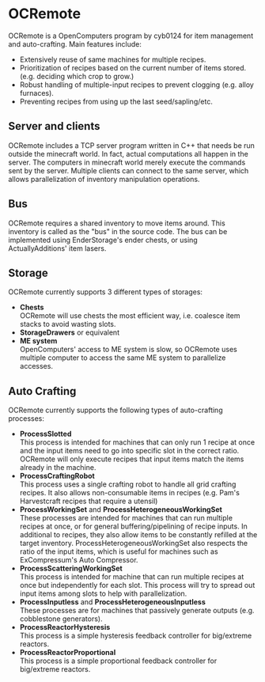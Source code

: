 # OCRemote
OCRemote is a OpenComputers program by cyb0124 for item management and auto-crafting. Main features include:
  - Extensively reuse of same machines for multiple recipes.
  - Prioritization of recipes based on the current number of items stored. (e.g. deciding which crop to grow.)
  - Robust handling of multiple-input recipes to prevent clogging (e.g. alloy furnaces).
  - Preventing recipes from using up the last seed/sapling/etc.

## Server and clients
OCRemote includes a TCP server program written in C++ that needs be run outside the minecraft world. In fact, actual computations all happen in the server. The computers in minecraft world merely execute the commands sent by the server. Multiple clients can connect to the same server, which allows parallelization of inventory manipulation operations.

## Bus
OCRemote requires a shared inventory to move items around. This inventory is called as the "bus" in the source code. The bus can be implemented using EnderStorage's ender chests, or using ActuallyAdditions' item lasers.

## Storage
OCRemote currently supports 3 different types of storages:
  - **Chests**\
    OCRemote will use chests the most efficient way, i.e. coalesce item stacks to avoid wasting slots.
  - **StorageDrawers** or equivalent
  - **ME system**\
    OpenComputers' access to ME system is slow, so OCRemote uses multiple computer to access the same ME system to parallelize accesses.

## Auto Crafting
OCRemote currently supports the following types of auto-crafting processes:
  - **ProcessSlotted**\
    This process is intended for machines that can only run 1 recipe at once and the input items need to go into specific slot in the correct ratio. OCRemote will only execute recipes that input items match the items already in the machine. 
  - **ProcessCraftingRobot**\
    This process uses a single crafting robot to handle all grid crafting recipes. It also allows non-consumable items in recipes (e.g. Pam's Harvestcraft recipes that require a utensil)
  - **ProcessWorkingSet** and **ProcessHeterogeneousWorkingSet**\
    These processes are intended for machines that can run multiple recipes at once, or for general buffering/pipelining of recipe inputs. In additional to recipes, they also allow items to be constantly refilled at the target inventory. ProcessHeterogeneousWorkingSet also respects the ratio of the input items, which is useful for machines such as ExCompressum's Auto Compressor.
  - **ProcessScatteringWorkingSet**\
    This process is intended for machine that can run multiple recipes at once but independently for each slot. This process will try to spread out input items among slots to help with parallelization.
  - **ProcessInputless** and **ProcessHeterogeneousInputless**\
    These processes are for machines that passively generate outputs (e.g. cobblestone generators).
  - **ProcessReactorHysteresis**\
    This process is a simple hysteresis feedback controller for big/extreme reactors.
  - **ProcessReactorProportional**\
    This process is a simple proportional feedback controller for big/extreme reactors.
